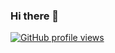 ### Hi there 👋

<!--
**UlianaStefanishyna/UlianaStefanishyna** is a ✨ _special_ ✨ repository because its `README.md` (this file) appears on your GitHub profile.

Here are some ideas to get you started:

- 🔭 I’m currently working on ...
- 🌱 I’m currently learning ...
- 👯 I’m looking to collaborate on ...
- 🤔 I’m looking for help with ...
- 💬 Ask me about ...
- 📫 How to reach me: ...
- 😄 Pronouns: ...
- ⚡ Fun fact: ...
-->

[![GitHub profile views](https://komarev.com/ghpvc/?username=UlianaStefanishyna&color=333333&style=for-the-badge)](https://github.com/UlianaStefanishyna/)
